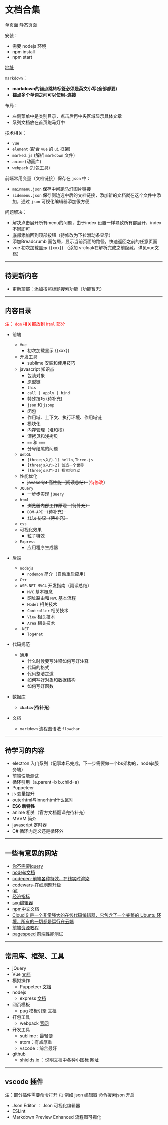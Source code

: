 # 文档合集

单页面  静态页面

安装：
- 需要 nodejs 环境
- npm install 
- npm start

[地址](https://archergrey.github.io/document/dist)

`markdown`：
- **markdown的锚点跳转标签必须是英文小写(全部都要)**
- **锚点多个单词之间可以使用`-`连接**


布局：
- 左侧菜单中是类别目录，点击后再中央区域显示具体文章
- 系列文档放在首页跑马灯中

技术相关：
- `vue`
- `element` (配合 `vue` 的 `ui` 框架)
- `marked.js` (解析 `markdown` 文件)
- `anime` (动画库)
- `webpack` (打包工具)

前端常用变量（文档链接）保存在 `json` 中：
- `mainmenu.json` 保存中间跑马灯图片链接
- `sidemenu.json` 保存侧边选中后的文档链接，添加新的文档就在这个文件中添加，通过 `json` 可视化编辑器添加很方便

问题解决：
- 解决点击展开所有menu的问题，由于index 设置一样导致所有都展开，index 不同即可 
- 底部添加回到顶部按钮（待修改为下拉滑动条显示）
- 添加Breadcrumb 面包屑，显示当前页面的路径，快速返回之前的任意页面
- vue 初次加载显示 {{xxx}} （添加 v-cloak在解析完成之前隐藏，详见vue文档）

---
## 待更新内容

- 更新顶部：添加按照标题搜索功能（功能暂无）


---
## 内容目录

<font color='red'>注： `dom` 相关都放到 `html` 部分</font>


- 前端
  - `Vue`
    - 初次加载显示 {{xxx}}
  - 开发工具
    - sublime 安装和使用技巧
  - javascript 知识点
    - 包装对象
    - 原型链
    - `this`
    - `call | apply | bind`
    - 特殊技巧 (待补充)
    - `json` 和 `jsonp`
    - 闭包
    - 作用域、上下文、执行环境、作用域链
    - 模块化
    - 内存管理（堆和栈）
    - 深拷贝和浅拷贝
    - `==` 和 `===`
    - 分号结尾的问题
  - `WebGL`
    - `[threejs入门-1] hello,Three.js`
    - `[threejs入门-2] 创造一个世界`
    - `[threejs入门-3] 探索和互动`
  - 性能优化
    - ~~javascript 高性能（阅读总结）~~（<font color='red'>待修改</font>）
  - `JQuery`
    - 一步步实现 `jQuery`
  - `html`
    - ~~浏览器内部工作原理 （待补充）~~
    - ~~`DOM API` （待补充）~~
    - ~~`file` 协议（待补充）~~
  - `css`
  - 可视化效果
    - 粒子特效
  - `Express` 
    - 应用程序生成器
 
    
- 后端
  - `nodejs`
    - `nodemon` 简介（自动重启应用） 
  - `C++`
  - `ASP.NET MVC4` 开发指南（阅读总结）
    - `MVC` 基本概念
    - 网址路由和 `MVC` 基本流程
    - `Model` 相关技术
    - `Controller` 相关技术
    - `View` 相关技术
    - `Area` 相关技术
  - `.NET`
    - `log4net`
- 代码规范
  - 通用
    - 什么时候要写注释如何写好注释
    - 代码的格式
    - 代码整洁之道
    - 如何写好对象和数据结构
    - 如何写好函数
- 数据库
  - **`ibatis`(待补充)**
- 文档
  - `markdown` 流程图语法 `flowchar`
  


---
## 待学习的内容
- electron 入门系列（记事本已完成，下一步需要做一个bs架构的，nodejs服务端）
- 前端性能测试 
- 循环引用（a.parent=b b.child=a）
- Puppeteer
- js 变量提升
- outerhtml与innerhtml什么区别 
- **ES6 新特性**
- anime 相关（官方文档翻译完待补充）
- MVVM 简介
- javascript 定时器
- C# 循环内定义还是循环外

---
## 一些有意思的网站

- [你不需要jquery](https://blog.garstasio.com/you-dont-need-jquery/)
- [nodejs文档](https://nodejs.org/download/release/v8.9.1/docs/api/)
- [codepen-前端各种特效，在线实时渲染](https://codepen.io/)
- [codewars-在线刷题升级](https://www.codewars.com/)
- [git](https://git-scm.com/docs)
- [经济指标](https://zh.tradingeconomics.com/)
- [svg编辑器](https://editor.method.ac/)
- [npm中文文档](https://www.npmjs.com.cn/)
- [Cloud 9 是一个非常强大的在线代码编辑器，它包含了一个完整的 Ubuntu 环境，所有的一切都是运行在云端](http://c9.io)
- [前端资源教程](https://cnodejs.org/topic/56ef3edd532839c33a99d00e)
- [pagespeed 前端性能测试](http://developers.google.cn/speed/pagespeed/insights/)


---
## 常用库、框架、工具

- jQuery
- Vue [文档](https://cn.vuejs.org/index.html)
- 模拟操作
  - Puppeteer [文档](https://zhaoqize.github.io/puppeteer-api-zh_CN/#/)
- nodejs 
  - express [文档](https://expressjs.com/en/4x/api.html)
- 网页模板 
  - pug 模板引擎 [文档](https://pug.bootcss.com/api/getting-started.html)
- 打包工具
  - webpack [官网](https://www.webpackjs.com/)
- 开发工具
  - sublime : 最轻便
  - atom：有点厚重
  - vscode：综合最好
- github 
  - shields.io ：说明文档中各种小图标 [网址](https://shields.io/)

 
--- 

## vscode 插件

注：部分插件需要命令打开 `F1` 例如 json 编辑器 命令搜索json 开启

- Json Editor ： Json 可视化编辑器
- ESLint
- Markdown Preview Enhanced  流程图可视化



